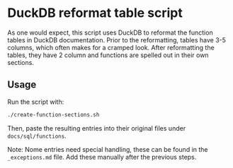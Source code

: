 # DuckDB reformat table script

As one would expect, this script uses DuckDB to reformat the function tables in DuckDB documentation.
Prior to the reformatting, tables have 3-5 columns, which often makes for a cramped look.
After reformatting the tables, they have 2 column and functions are spelled out in their own sections.

## Usage

Run the script with:

```bash
./create-function-sections.sh
```

Then, paste the resulting entries into their original files under `docs/sql/functions`.

Note: Nome entries need special handling, these can be found in the `_exceptions.md` file. Add these manually after the previous steps.
